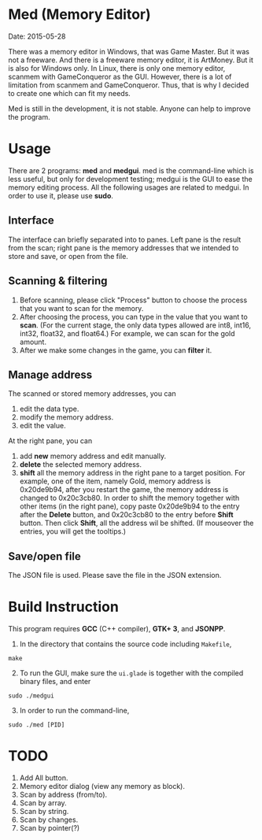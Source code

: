 Med (Memory Editor)
===================

Date: 2015-05-28

There was a memory editor in Windows, that was Game Master. But it was not a freeware. And there is a freeware memory editor, it is ArtMoney. But it is also for Windows only. In Linux, there is only one memory editor, scanmem with GameConqueror as the GUI. However, there is a lot of limitation from scanmem and GameConqueror. Thus, that is why I decided to create one which can fit my needs.

Med is still in the development, it is not stable. Anyone can help to improve the program.


Usage
=====

There are 2 programs: **med** and **medgui**. med is the command-line which is less useful, but only for development testing; medgui is the GUI to ease the memory editing process. All the following usages are related to medgui. In order to use it, please use **sudo**.


Interface
---------
The interface can briefly separated into to panes. Left pane is the result from the scan; right pane is the memory addresses that we intended to store and save, or open from the file.


Scanning & filtering
--------------------
1. Before scanning, please click "Process" button to choose the process that you want to scan for the memory.
2. After choosing the process, you can type in the value that you want to **scan**. (For the current stage, the only data types allowed are int8, int16, int32, float32, and float64.) For example, we can scan for the gold amount.
3. After we make some changes in the game, you can **filter** it.

Manage address
--------------
The scanned or stored memory addresses, you can
1. edit the data type.
2. modify the memory address.
3. edit the value.

At the right pane, you can
1. add **new** memory address and edit manually.
2. **delete** the selected memory address.
3. **shift** all the memory address in the right pane to a target position. For example, one of the item, namely Gold, memory address is 0x20de9b94, after you restart the game, the memory address is changed to 0x20c3cb80. In order to shift the memory together with other items (in the right pane), copy paste 0x20de9b94 to the entry after the **Delete** button, and 0x20c3cb80 to the entry before **Shift** button. Then click **Shift**, all the address wil be shifted.
(If mouseover the entries, you will get the tooltips.)


Save/open file
--------------
The JSON file is used. Please save the file in the JSON extension.


Build Instruction
=================
This program requires **GCC** (C++ compiler), **GTK+ 3**, and **JSONPP**.

1. In the directory that contains the source code including `Makefile`,

`make`

2. To run the GUI, make sure the `ui.glade` is together with the compiled binary files, and enter

`sudo ./medgui`

3. In order to run the command-line,

`sudo ./med [PID]`


TODO
====
1. Add All button.
2. Memory editor dialog (view any memory as block).
3. Scan by address (from/to).
4. Scan by array.
5. Scan by string.
6. Scan by changes.
7. Scan by pointer(?)

